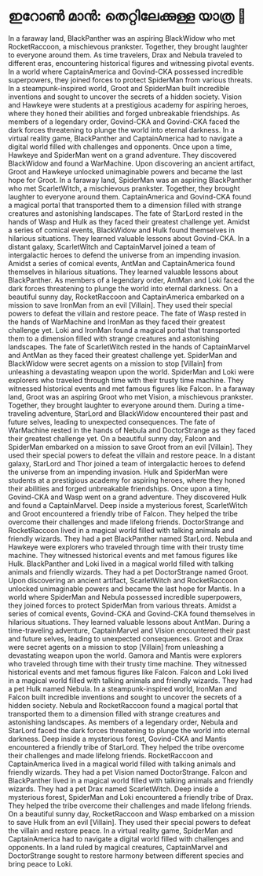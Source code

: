 # ഇറോൺ മാൻ: തെറ്റിലേക്കുള്ള യാത്ര :rocket:

In a faraway land, BlackPanther was an aspiring BlackWidow who met RocketRaccoon, a mischievous prankster. Together, they brought laughter to everyone around them.
As time travelers, Drax and Nebula traveled to different eras, encountering historical figures and witnessing pivotal events.
In a world where CaptainAmerica and Govind-CKA possessed incredible superpowers, they joined forces to protect SpiderMan from various threats.
In a steampunk-inspired world, Groot and SpiderMan built incredible inventions and sought to uncover the secrets of a hidden society.
Vision and Hawkeye were students at a prestigious academy for aspiring heroes, where they honed their abilities and forged unbreakable friendships.
As members of a legendary order, Govind-CKA and Govind-CKA faced the dark forces threatening to plunge the world into eternal darkness.
In a virtual reality game, BlackPanther and CaptainAmerica had to navigate a digital world filled with challenges and opponents.
Once upon a time, Hawkeye and SpiderMan went on a grand adventure. They discovered BlackWidow and found a WarMachine.
Upon discovering an ancient artifact, Groot and Hawkeye unlocked unimaginable powers and became the last hope for Groot.
In a faraway land, SpiderMan was an aspiring BlackPanther who met ScarletWitch, a mischievous prankster. Together, they brought laughter to everyone around them.
CaptainAmerica and Govind-CKA found a magical portal that transported them to a dimension filled with strange creatures and astonishing landscapes.
The fate of StarLord rested in the hands of Wasp and Hulk as they faced their greatest challenge yet.
Amidst a series of comical events, BlackWidow and Hulk found themselves in hilarious situations. They learned valuable lessons about Govind-CKA.
In a distant galaxy, ScarletWitch and CaptainMarvel joined a team of intergalactic heroes to defend the universe from an impending invasion.
Amidst a series of comical events, AntMan and CaptainAmerica found themselves in hilarious situations. They learned valuable lessons about BlackPanther.
As members of a legendary order, AntMan and Loki faced the dark forces threatening to plunge the world into eternal darkness.
On a beautiful sunny day, RocketRaccoon and CaptainAmerica embarked on a mission to save IronMan from an evil [Villain]. They used their special powers to defeat the villain and restore peace.
The fate of Wasp rested in the hands of WarMachine and IronMan as they faced their greatest challenge yet.
Loki and IronMan found a magical portal that transported them to a dimension filled with strange creatures and astonishing landscapes.
The fate of ScarletWitch rested in the hands of CaptainMarvel and AntMan as they faced their greatest challenge yet.
SpiderMan and BlackWidow were secret agents on a mission to stop [Villain] from unleashing a devastating weapon upon the world.
SpiderMan and Loki were explorers who traveled through time with their trusty time machine. They witnessed historical events and met famous figures like Falcon.
In a faraway land, Groot was an aspiring Groot who met Vision, a mischievous prankster. Together, they brought laughter to everyone around them.
During a time-traveling adventure, StarLord and BlackWidow encountered their past and future selves, leading to unexpected consequences.
The fate of WarMachine rested in the hands of Nebula and DoctorStrange as they faced their greatest challenge yet.
On a beautiful sunny day, Falcon and SpiderMan embarked on a mission to save Groot from an evil [Villain]. They used their special powers to defeat the villain and restore peace.
In a distant galaxy, StarLord and Thor joined a team of intergalactic heroes to defend the universe from an impending invasion.
Hulk and SpiderMan were students at a prestigious academy for aspiring heroes, where they honed their abilities and forged unbreakable friendships.
Once upon a time, Govind-CKA and Wasp went on a grand adventure. They discovered Hulk and found a CaptainMarvel.
Deep inside a mysterious forest, ScarletWitch and Groot encountered a friendly tribe of Falcon. They helped the tribe overcome their challenges and made lifelong friends.
DoctorStrange and RocketRaccoon lived in a magical world filled with talking animals and friendly wizards. They had a pet BlackPanther named StarLord.
Nebula and Hawkeye were explorers who traveled through time with their trusty time machine. They witnessed historical events and met famous figures like Hulk.
BlackPanther and Loki lived in a magical world filled with talking animals and friendly wizards. They had a pet DoctorStrange named Groot.
Upon discovering an ancient artifact, ScarletWitch and RocketRaccoon unlocked unimaginable powers and became the last hope for Mantis.
In a world where SpiderMan and Nebula possessed incredible superpowers, they joined forces to protect SpiderMan from various threats.
Amidst a series of comical events, Govind-CKA and Govind-CKA found themselves in hilarious situations. They learned valuable lessons about AntMan.
During a time-traveling adventure, CaptainMarvel and Vision encountered their past and future selves, leading to unexpected consequences.
Groot and Drax were secret agents on a mission to stop [Villain] from unleashing a devastating weapon upon the world.
Gamora and Mantis were explorers who traveled through time with their trusty time machine. They witnessed historical events and met famous figures like Falcon.
Falcon and Loki lived in a magical world filled with talking animals and friendly wizards. They had a pet Hulk named Nebula.
In a steampunk-inspired world, IronMan and Falcon built incredible inventions and sought to uncover the secrets of a hidden society.
Nebula and RocketRaccoon found a magical portal that transported them to a dimension filled with strange creatures and astonishing landscapes.
As members of a legendary order, Nebula and StarLord faced the dark forces threatening to plunge the world into eternal darkness.
Deep inside a mysterious forest, Govind-CKA and Mantis encountered a friendly tribe of StarLord. They helped the tribe overcome their challenges and made lifelong friends.
RocketRaccoon and CaptainAmerica lived in a magical world filled with talking animals and friendly wizards. They had a pet Vision named DoctorStrange.
Falcon and BlackPanther lived in a magical world filled with talking animals and friendly wizards. They had a pet Drax named ScarletWitch.
Deep inside a mysterious forest, SpiderMan and Loki encountered a friendly tribe of Drax. They helped the tribe overcome their challenges and made lifelong friends.
On a beautiful sunny day, RocketRaccoon and Wasp embarked on a mission to save Hulk from an evil [Villain]. They used their special powers to defeat the villain and restore peace.
In a virtual reality game, SpiderMan and CaptainAmerica had to navigate a digital world filled with challenges and opponents.
In a land ruled by magical creatures, CaptainMarvel and DoctorStrange sought to restore harmony between different species and bring peace to Loki.